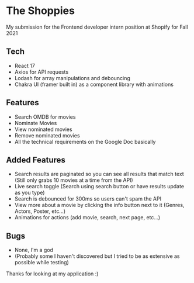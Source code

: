 ﻿# The Shoppies

My submission for the Frontend developer intern position at Shopify for Fall 2021

## Tech

- React 17
- Axios for API requests
- Lodash for array manipulations and debouncing
- Chakra UI (framer built in) as a component library with animations

## Features

- Search OMDB for movies
- Nominate Movies
- View nominated movies
- Remove nominated movies
- All the technical requirements on the Google Doc basically

## Added Features

- Search results are paginated so you can see all results that match text (Still only grabs 10 movies at a time from the API)
- Live search toggle (Search using search button or have results update as you type)
- Search is debounced for 300ms so users can't spam the API
- View more about a movie by clicking the info button next to it (Genres, Actors, Poster, etc...)
- Animations for actions (add movie, search, next page, etc...)

## Bugs

- None, I'm a god
- (Probably some I haven't discovered but I tried to be as extensive as possible while testing)

Thanks for looking at my application :)
